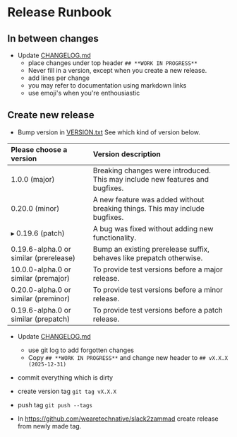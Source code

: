 # Release Runbook

## In between changes

- Update [CHANGELOG.md](CHANGELOG.md)
  - place changes under top header ``## **WORK IN PROGRESS**`` 
  - Never fill in a version, except when you create a new release.
  - add lines per change
  - you may refer to documentation using markdown links
  - use emoji's when you're enthousiastic


## Create new release

- Bump version in [VERSION.txt](VERSION.txt) See which kind of version below.

| Please choose a version                  | Version description                                                           |
|:-----------------------------------------|:------------------------------------------------------------------------------|
|   1.0.0 (major)                          | Breaking changes were introduced. This may include new features and bugfixes. |
|   0.20.0 (minor)                         | A new feature was added without breaking things. This may include bugfixes.   |
| ▸ 0.19.6 (patch)                         | A bug was fixed without adding new functionality.                             |
|   0.19.6-alpha.0 or similar (prerelease) | Bump an existing prerelease suffix, behaves like prepatch otherwise.          |
|   10.0.0-alpha.0 or similar (premajor)   | To provide test versions before a major release.                              |
|   0.20.0-alpha.0 or similar (preminor)   | To provide test versions before a minor release.                              |
|   0.19.6-alpha.0 or similar (prepatch)   | To provide test versions before a patch release.                              |

- Update [CHANGELOG.md](CHANGELOG.md)
  - use git log to add forgotten changes
  - Copy `## **WORK IN PROGRESS**` and change new header to `## vX.X.X (2025-12-31)`

- commit everything which is dirty

- create version tag `git tag vX.X.X`

- push tag `git push --tags`

- In https://github.com/wearetechnative/slack2zammad create release from newly made tag.
